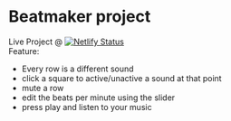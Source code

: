 # Beatmaker project
Live Project @ [![Netlify Status](https://api.netlify.com/api/v1/badges/91bb50e5-d394-46a6-a1cd-a6be945d5bad/deploy-status)](https://frosty-archimedes-00d23c.netlify.app)  
Feature:  
- Every row is a different sound
- click a square to active/unactive a sound at that point
- mute a row
- edit the beats per minute using the slider
- press play and listen to your music
